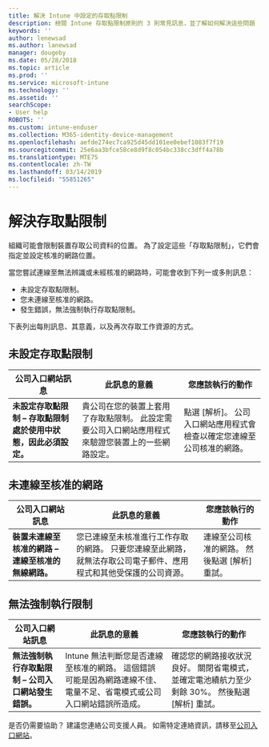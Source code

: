 ```yaml
---
title: 解決 Intune 中設定的存取點限制
description: 檢閱 Intune 存取點限制原則的 3 則常見訊息，並了解如何解決這些問題
keywords: ''
author: lenewsad
ms.author: lanewsad
manager: dougeby
ms.date: 05/28/2018
ms.topic: article
ms.prod: ''
ms.service: microsoft-intune
ms.technology: ''
ms.assetid: ''
searchScope:
- User help
ROBOTS: ''
ms.custom: intune-enduser
ms.collection: M365-identity-device-management
ms.openlocfilehash: aefde274ec7ca925d45dd101ee0ebef1083f7f19
ms.sourcegitcommit: 25e6aa3bfce58ce8d9f8c054bc338cc3dff4a78b
ms.translationtype: MTE75
ms.contentlocale: zh-TW
ms.lasthandoff: 03/14/2019
ms.locfileid: "55851265"
---
```

# <a name="resolve-access-point-restrictions"></a>解決存取點限制

組織可能會限制裝置存取公司資料的位置。
為了設定這些「存取點限制」，它們會指定並設定核准的網路位置。  

當您嘗試連線至無法辨識或未經核准的網路時，可能會收到下列一或多則訊息：

* 未設定存取點限制。
* 您未連線至核准的網路。
* 發生錯誤，無法強制執行存取點限制。

 下表列出每則訊息、其意義，以及再次存取工作資源的方式。

## <a name="access-point-restrictions-not-set-up"></a>未設定存取點限制  
| 公司入口網站訊息 | 此訊息的意義 | 您應該執行的動作                                                               
|------------------------|--------------------------|--------------------------|
| **未設定存取點限制 – 存取點限制處於使用中狀態，因此必須設定。** | 貴公司在您的裝置上套用了存取點限制。 此設定需要公司入口網站應用程式來驗證您裝置上的一些網路設定。 | 點選 [解析]。 公司入口網站應用程式會檢查以確定您連線至公司核准的網路。 |

## <a name="not-connected-to-an-approved-network"></a>未連線至核准的網路  

| 公司入口網站訊息 | 此訊息的意義 | 您應該執行的動作                                                                   
|------------------------|-----------------------------------|--------------------------|
| **裝置未連線至核准的網路 – 連線至核准的無線網路。** | 您已連線至未核准進行工作存取的網路。 只要您連線至此網路，就無法存取公司電子郵件、應用程式和其他受保護的公司資源。 | 連線至公司核准的網路。 然後點選 [解析] 重試。 |

## <a name="restrictions-couldnt-be-enforced"></a>無法強制執行限制  

| 公司入口網站訊息 | 此訊息的意義 | 您應該執行的動作                                                                      
|------------------------|-----------------------------------|--------------------------|
| **無法強制執行存取點限制 – 公司入口網站發生錯誤。** | Intune 無法判斷您是否連線至核准的網路。 這個錯誤可能是因為網路連線不佳、電量不足、省電模式或公司入口網站錯誤所造成。 | 確認您的網路接收狀況良好。 關閉省電模式，並確定電池續航力至少剩餘 30%。 然後點選 [解析] 重試。 

是否仍需要協助？ 建議您連絡公司支援人員。 如需特定連絡資訊，請移至[公司入口網站](https://portal.manage.microsoft.com/#HelpDeskDialog)。
